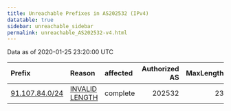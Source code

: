 ```yaml
---
title: Unreachable Prefixes in AS202532 (IPv4)
datatable: true
sidebar: unreachable_sidebar
permalink: unreachable_AS202532-v4.html
---
```


Data as of 2020-01-25 23:20:00 UTC


<div class="datatable-begin"></div>

| Prefix                                                 | Reason                                                                                                    | affected   |   Authorized AS |   MaxLength | Anchor                                         |   unreachable /24s |
|:-------------------------------------------------------|:----------------------------------------------------------------------------------------------------------|:-----------|----------------:|------------:|:-----------------------------------------------|-------------------:|
| [91.107.84.0/24](https://stat.ripe.net/91.107.84.0/24) | [INVALID LENGTH](https://rpki-validator.ripe.net/announcement-preview?asn=AS202532&prefix=91.107.84.0/24) | complete   |          202532 |          23 | [RIPE](unreachable_RIPE_NCC_RPKI_Root-v4.html) |                  1 |

<div class="datatable-end"></div>